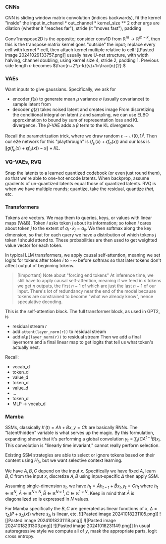 ### CNNs
CNN is sliding window matrix convolution (indices backwards), fit the kernel "inside" the input
in_channel * out_channel * kernel_size ** 2
other args are dilation (whether it "reaches far"), stride (it "moves fast"), padding

ConvTranspose2D is the opposite; consider conv1D from $\mathbb{R}^{m}\to \mathbb{R}^{m-k},$ then this is the transpose matrix
kernel goes "outside" the input; replace every cell with kernel \* cell, then attach kernel multiple relative to cell
![[Pasted image 20241029133757.png]]
usually have U-net structure, with width halving, channel doubling, using kernel size 4, stride 2, padding 1. Previous side length $n$ becomes $\frac{n+2*p-k}{s}+1=\frac{n}{2}.$
### VAEs
Want inputs to give gaussians. Specifically, we ask for
- encoder $f(x)$ to generate mean $\mu$ variance $\sigma$ (usually covariance) to sample latent from
- decoder $g(z)$ takes noised latent and creates image
From discretizing the conditional integral on latent $z$ and sampling, we can use ELBO approximation to bound by sum of representation loss and KL divergence. The $\beta$-VAE adds a $\beta$ term to the KL divergence.

Recall the parametrization trick, where we draw random $\epsilon \sim \mathcal N(0,1)^{l}.$ Then our e2e network for this "playthrough" is $(f_{\mu}(x)+\epsilon f_{\sigma}(x))$ and our loss is $\lVert g(f_{\mu}(x)+\epsilon f_{\sigma}(x))-x \rVert + KL.$
### VQ-VAEs, RVQ
Snap the latents to a learned quantized codebook (or even just round them), so that we're able to one-hot encode latents.
When backprop, assume gradients of un-quantized latents equal those of quantized latents.
RVQ is when we have multiple rounds; quantize, take the residual, quantize *that*, etc.
### Transformers
Tokens are vectors. We map them to queries, keys, or values with linear maps (W&B). Token $i$ asks token $j$ about its information; so token $i$ cares about token $j$ to the extent of $q_{i}\cdot k_{j}=a_{ij}.$ We then softmax along the key dimension, so that for each query we have a distribution of which tokens $j$ token $i$ should attend to. These probabilities are then used to get weighted value vector for each token.

In typical LLM transformers, we apply causal self-attention, meaning we set logits for tokens after token $i$ to $-\infty$ before softmax so that later tokens don't affect output of beginning tokens.
> [!important] Note about "forcing end tokens"
> At inference time, we still have to apply causal self-attention, meaning if we feed in $n$ tokens we get $n$ outputs, the first $n-1$ of which are just the last $n-1$ of our input. There's lot of redundancy near the end of the model because tokens are constrained to become "what we already know", hence speculative decoding.

This is the self-attention block. The full transformer block, as used in GPT2, is
- residual stream $r$
- add `attent(layer_norm(r))` to residual stream
- add `mlp(layer_norm(r))` to residual stream
Then we add a final layernorm and a final linear map to get logits that tell us what token's actually next.

Recall:
- vocab_d
- token_d
- value_d
- token_d
- value_d
- ...
- token_d
- MLP -> vocab_d
### Mamba
SSMs, classically $h'(t)=Ah+Bx, y=Ch$ are basically RNNs. The "latent/hidden" variable is what serves up the magic. By this formulation, expanding shows that it's performing a global convolution $y_{t}=\sum_{i}(CA^{t-i}B)x_{i}.$ This convolution is "linearly time invariant," cannot really perform selection.

Existing SSM strategies are able to select or ignore tokens based on their content using $H_{3},$ but we want selective context learning.

We have $A,B,C$ depend on the input $x$. Specifically we have fixed $A,$ learn $B,C$ from the input $x,$ discretize $A,B$ using input-specific $\Delta$  then apply SSM.

Assuming single-dimension $x_{t},$ we have $h_{t}=\bar{A}h_{t-1}+\bar{B}x_{t}, y_{t}=Ch_{t}$ where $h_{t}\in \mathbb{R}^{N},$ $\bar{A}\in \mathbb{R}^{N\times N}, \bar{B}\in \mathbb{R}^{N\times 1},C\in \mathbb{R}^{1\times N}.$ Keep in mind that $\bar{A}$ is diagonalized so is expressed in $N$ values.

For Mamba specifically the $B,C$ are generated as linear functions of $x,$ $\Delta=\tau_{\Delta}(P+s_{\Delta}(x))$ where $s_{\Delta}$ is linear, etc.
![[Pasted image 20241018231105.png]]
![[Pasted image 20241018231118.png]]
![[Pasted image 20241018231303.png]]
![[Pasted image 20241018231149.png]]
In usual autoregressive style we compute all of $y,$ mask the appropriate parts, logit cross entropy.